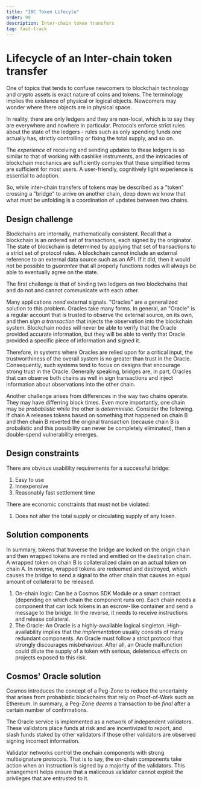 ```yaml
---
title: "IBC Token Lifecyle"
order: 99
description: Inter-chain token transfers
tag: fast-track
---
```


# Lifecycle of an Inter-chain token transfer

One of topics that tends to confuse newcomers to blockchain technology and crypto assets is exact nature of coins and tokens. The terminology implies the existence of physical or logical objects. Newcomers may wonder where there objects are in physical space. 

In reality, there are only ledgers and they are non-local, which is to say they are everywhere and nowhere in particular. Protocols enforce strict rules about the state of the ledgers - rules such as only spending funds one actually has, strictly controlling or fixing the total supply, and so on. 

The *experience* of receiving and sending updates to these ledgers is so similar to that of working with cashlike instruments, and the intricacies of blockchain mechanics are sufficiently complex that these simplified terms are sufficient for most users. A user-friendly, cognitively light experience is essential to adoption. 

So, while inter-chain transfers of tokens may be described as a "token" crossing a "bridge" to arrive on another chain, deep down we know that what *must* be unfolding is a coordination of updates between two chains. 

## Design challenge

Blockchains are internally, mathematically consistent. Recall that a blockchain is an ordered set of transactions, each signed by the originator. The state of blockchain is determined by applying that set of transactions to a strict set of protocol rules. A blockchain cannot include an external reference to an external data source such as an API. If it did, then it would not be possible to *guarantee* that all properly functions nodes will always be able to eventually agree on the state.

The first challenge is that of binding two ledgers on two blockchains that and do not and cannot communicate with each other. 

Many applications *need* external signals. "Oracles" are a generalized solution to this problem. Oracles take many forms. In general, an "Oracle" is a regular account that is trusted to observe the external source, on its own, and then *sign a transaction* that injects the observation into the blockchain system. Blockchain nodes will never be able to verify that the Oracle provided accurate information, but they will be able to verify that Oracle provided a specific piece of information and signed it. 

Therefore, in systems where Oracles are relied upon for a critical input, the trustworthiness of the overall system is no greater than trust in the Oracle. Consequently, such systems tend to focus on designs that encourage strong trust in the Oracle. Generally speaking, bridges are, in part, Oracles that can observe both chains as well in sign transactions and inject information about observations into the other chain. 

Another challenge arises from differences in the way two chains operate. They may have differring block times. Even more importantly, one chain may be *probablistic* while the other is *deterministic*. Consider the following. If chain A releases tokens based on something that happened on chain B and then chain B reverted the original transaction (because chain B is probalistic and this possibility can never be completely eliminated), then a double-spend vulnerability emerges.

## Design constraints

There are obvious usabililty requirements for a successful bridge:

1. Easy to use
2. Innexpensive
3. Reasonably fast settlement time

There are economic constraints that must not be violated:

1. Does not alter the total supply or circulating supply of any token.

## Solution components

In summary, tokens that traverse the bridge are locked on the origin chain and then wrapped tokens are minted and emitted on the destination chain. A wrapped token on chain B is collateralized claim on an actual token on chain A. In reverse, wrapped tokens are redeemed and destroyed, which causes the bridge to send a signal to the other chain that causes an equal amount of collateral to be released. 

<!-- TODO: insert flow diagram --->

1. On-chain logic: Can be a Cosmos SDK Module or a smart contract (depending on which chain the component runs on). Each chain needs a component that can lock tokens in an escrow-like container and send a message to the bridge. In the reverse, it needs to receive instructions and release collateral. 
2. The Oracle: An Oracle is a highly-awailable logical singleton. High-availability implies that the *implementation* usually consists of many redundant components. An Oracle must follow a strict protocol that strongly discourages misbehaviour. After all, an Oracle malfunction could dilute the supply of a token with serious, deleterious effects on projects exposed to this risk. 

## Cosmos' Oracle solution

Cosmos introduces the concept of a Peg-Zone to reduce the uncertainty that arises from probabistic blockchains that rely on Proof-of-Work such as Ethereum. In summary, a Peg-Zone *deems* a transaction to be *final* after a certain number of confirmations.

The Oracle service is implemented as a network of independent validators. These validators place funds at risk and are incentivized to report, and slash funds staked by other validators if those other validators are observed signing incorrect information. 

Validator networks control the onchain components with strong multisignature protocols. That is to say, the on-chain components take action when an instruction is signed by a majority of the validators. This arrangement helps ensure that a maliceous validator cannot exploit the privileges that are entrusted to it. 


